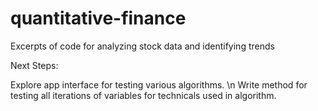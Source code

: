 # quantitative-finance
Excerpts of code for analyzing stock data and identifying trends


Next Steps:

Explore app interface for testing various algorithms. \n
Write method for testing all iterations of variables for technicals used in algorithm. 
